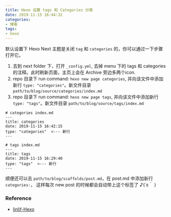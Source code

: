 ```yaml
---
title: Hexo 设置 tags 和 Categories 分类
date: 2019-11-15 16:44:32
categories:
- 博客
tags:
- hexo
---
```

默认设置下 Hexo Next 主题是关闭 `tag` 和 `categories` 的，你可以通过一下步骤打开它。

1. 去到 next folder 下，打开 `_config.yml`, 去掉 menu 下的 tags 和 categories 的注释。此时刷新页面，主页上会在 Archive 旁边多两个icon.
1. repo 目录下 run command: `hexo new page categories`, 并向该文件中添加新行 `type: "categories"`。新文件目录 `path/to/blog/source/categories/index.md`
1. repo 目录下 run command: `hexo new page tags`, 并向该文件中添加新行 `type: "tags"`。新文件目录 `path/to/blog/source/tags/index.md`

```config
# categories index.md
---
title: categories
date: 2019-11-15 16:42:15
type: "categories"  <--- 新行
---
```

```config
# tags index.md
---
title: tags
date: 2019-11-15 16:29:40
type: "tags"  <--- 新行
---
```

顺便还可以去 `path/to/blog/scaffolds/post.md`，在 post.md 中添加新行 `categories:`， 这样每次 new post 的时候都会自动带上这个标签了 ♪(´ε｀ )

### Reference

* [linlif-Hexo](https://linlif.github.io/2017/05/27/Hexo%E4%BD%BF%E7%94%A8%E6%94%BB%E7%95%A5-%E6%B7%BB%E5%8A%A0%E5%88%86%E7%B1%BB%E5%8F%8A%E6%A0%87%E7%AD%BE/)
